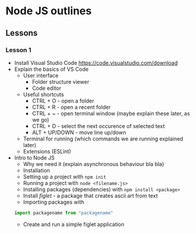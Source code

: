 # Node JS outlines

## Lessons

### Lesson 1
- Install Visual Studio Code https://code.visualstudio.com/download
- Explain the basics of VS Code
	- User interface
		- Folder structure viewer
		- Code editor
	- Useful shortcuts
		- CTRL + O - open a folder
		- CTRL + R - open a recent folder
		- CTRL + ~ - open terminal window
		(maybe explain these later, as we go)
		- CTRL + D - select the next occurence of selected text
		- ALT + UP/DOWN - move line up/down
	- Terminal for running (which commands we are running explained later)
	- Extensions (ESLint)
- Intro to Node JS
	- Why we need it (explain asynchronous behaviour bla bla)
	- Installation
	- Setting up a project with `npm init`
	- Running a project with `node <filename.js>`
	- Installing packages (dependencies) with `npm install <package>`
	- Install *figlet* - a package that creates ascii art from text
	- Importing packages with
	```javascript
	import packagename from "packagename"
	```
	- Create and run a simple figlet application
